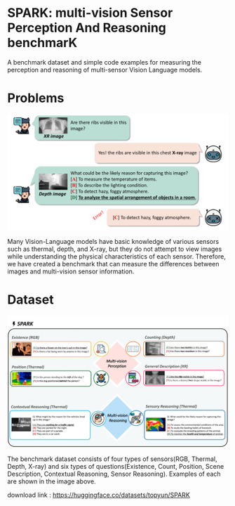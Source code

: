# SPARK: multi-vision Sensor Perception And Reasoning benchmarK 
A benchmark dataset and simple code examples for measuring the perception and reasoning of multi-sensor Vision Language models.

# Problems

<p align="center">
  <img src="resources/problems.png" :height="300px" width="600px">
</p>
Many Vision-Language models have basic knowledge of various sensors such as thermal, depth, and X-ray, but they do not attempt to view images while understanding the physical characteristics of each sensor. Therefore, we have created a benchmark that can measure the differences between images and multi-vision sensor information.

# Dataset
<p align="center">
  <img src="resources/examples.png" :height="400px" width="800px">
</p>
The benchmark dataset consists of four types of sensors(RGB, Thermal, Depth, X-ray) and six types of questions(Existence, Count, Position, Scene Description, Contextual Reasoning, Sensor Reasoning). Examples of each are shown in the image above.

download link : https://huggingface.co/datasets/topyun/SPARK
